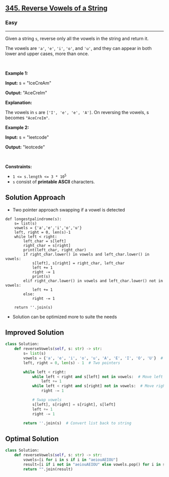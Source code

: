 <h2><a href="https://leetcode.com/problems/reverse-vowels-of-a-string">345. Reverse Vowels of a String</a></h2><h3>Easy</h3><hr><p>Given a string <code>s</code>, reverse only all the vowels in the string and return it.</p>

<p>The vowels are <code>&#39;a&#39;</code>, <code>&#39;e&#39;</code>, <code>&#39;i&#39;</code>, <code>&#39;o&#39;</code>, and <code>&#39;u&#39;</code>, and they can appear in both lower and upper cases, more than once.</p>

<p>&nbsp;</p>
<p><strong class="example">Example 1:</strong></p>

<div class="example-block">
<p><strong>Input:</strong> <span class="example-io">s = &quot;IceCreAm&quot;</span></p>

<p><strong>Output:</strong> <span class="example-io">&quot;AceCreIm&quot;</span></p>

<p><strong>Explanation:</strong></p>

<p>The vowels in <code>s</code> are <code>[&#39;I&#39;, &#39;e&#39;, &#39;e&#39;, &#39;A&#39;]</code>. On reversing the vowels, s becomes <code>&quot;AceCreIm&quot;</code>.</p>
</div>

<p><strong class="example">Example 2:</strong></p>

<div class="example-block">
<p><strong>Input:</strong> <span class="example-io">s = &quot;leetcode&quot;</span></p>

<p><strong>Output:</strong> <span class="example-io">&quot;leotcede&quot;</span></p>
</div>

<p>&nbsp;</p>
<p><strong>Constraints:</strong></p>

<ul>
	<li><code>1 &lt;= s.length &lt;= 3 * 10<sup>5</sup></code></li>
	<li><code>s</code> consist of <strong>printable ASCII</strong> characters.</li>
</ul>


## Solution Approach 
* Two pointer approach swapping if a vowel is detected 
```
def longestpalindrome(s):
    s= list(s)
    vowels = {'a','e','i','o','u'}
    left, right = 0, len(s)-1
    while left < right:
        left_char = s[left]
        right_char = s[right]
        print(left_char, right_char)
        if right_char.lower() in vowels and left_char.lower() in vowels:
            s[left], s[right] = right_char, left_char
            left += 1
            right -= 1
            print(s)
        elif right_char.lower() in vowels and left_char.lower() not in vowels:
            left += 1
        else:
            right -= 1

    return ''.join(s)
```
* Solution can be optimized more to suite the needs 

## Improved Solution
```python
class Solution:
    def reverseVowels(self, s: str) -> str:
        s= list(s)
        vowels = {'a', 'e', 'i', 'o', 'u', 'A', 'E', 'I', 'O', 'U'}  # Include uppercase vowels
        left, right = 0, len(s) - 1  # Two pointers

        while left < right:
            while left < right and s[left] not in vowels:  # Move left pointer to next vowel
                left += 1
            while left < right and s[right] not in vowels:  # Move right pointer to previous vowel
                right -= 1

            # Swap vowels
            s[left], s[right] = s[right], s[left]
            left += 1
            right -= 1

        return ''.join(s)  # Convert list back to string
```

## Optimal Solution
```python
class Solution:
    def reverseVowels(self, s: str) -> str:
        vowels=[i for i in s if i in "aeiouAEIOU"]
        result=[i if i not in "aeiouAEIOU" else vowels.pop() for i in s]
        return "".join(result)
```
